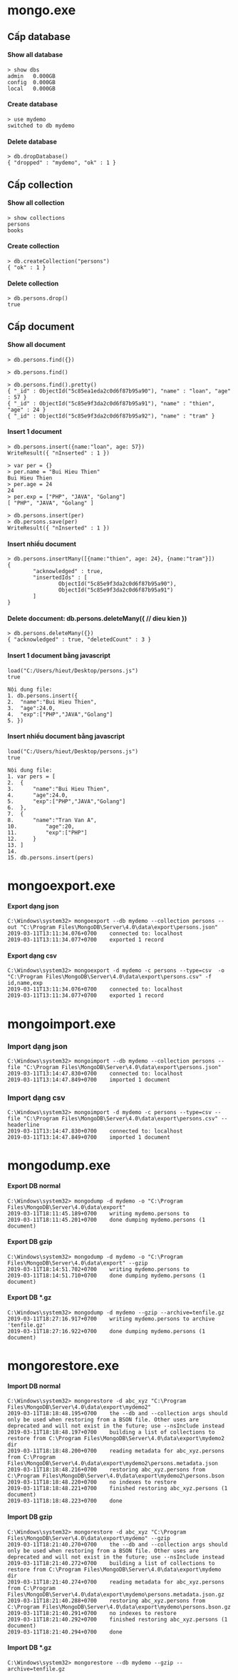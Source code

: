 [mongo.exe]: #mongoexe
[mongoexport.exe]: #mongoexportexe

# mongo.exe
## Cấp database
#### Show all database
```
> show dbs
admin   0.000GB
config  0.000GB
local   0.000GB
```
#### Create database
```
> use mydemo
switched to db mydemo
```
#### Delete database
```
> db.dropDatabase()
{ "dropped" : "mydemo", "ok" : 1 }
```

## Cấp collection
#### Show all collection
```
> show collections
persons
books
```
#### Create collection
```
> db.createCollection("persons")
{ "ok" : 1 }
```
#### Delete collection
```
> db.persons.drop()
true
```

## Cấp document
#### Show all document
```
> db.persons.find({})

> db.persons.find()

> db.persons.find().pretty()
{ "_id" : ObjectId("5c85ea1eda2c0d6f87b95a90"), "name" : "loan", "age" : 57 }
{ "_id" : ObjectId("5c85e9f3da2c0d6f87b95a91"), "name" : "thien", "age" : 24 }
{ "_id" : ObjectId("5c85e9f3da2c0d6f87b95a92"), "name" : "tram" }
```
#### Insert 1 document
```
> db.persons.insert({name:"loan", age: 57})
WriteResult({ "nInserted" : 1 })
```
```
> var per = {}
> per.name = "Bui Hieu Thien"
Bui Hieu Thien
> per.age = 24
24
> per.exp = ["PHP", "JAVA", "Golang"]
[ "PHP", "JAVA", "Golang" ]

> db.persons.insert(per)
> db.persons.save(per)
WriteResult({ "nInserted" : 1 })
```
#### Insert nhiều document
```
> db.persons.insertMany([{name:"thien", age: 24}, {name:"tram"}])
{
        "acknowledged" : true,
        "insertedIds" : [
                ObjectId("5c85e9f3da2c0d6f87b95a90"),
                ObjectId("5c85e9f3da2c0d6f87b95a91")
        ]
}
```
#### Delete doccument: db.persons.deleteMany({ // dieu kien })
```
> db.persons.deleteMany({})
{ "acknowledged" : true, "deletedCount" : 3 }
```

#### Insert 1 document bằng javascript
```
load("C:/Users/hieut/Desktop/persons.js")
true
```
```
Nội dung file:
1. db.persons.insert({
2. 	"name":"Bui Hieu Thien",
3. 	"age":24.0,
4. 	"exp":["PHP","JAVA","Golang"]
5. })
```
#### Insert nhiều document bằng javascript
```
load("C:/Users/hieut/Desktop/persons.js")
true
```
```
Nội dung file:
1. var pers = [
2. 	{
3. 		"name":"Bui Hieu Thien",
4. 		"age":24.0,
5. 		"exp":["PHP","JAVA","Golang"]
6. 	},
7. 	{
8. 		"name":"Tran Van A",
10. 		"age":20,
11. 		"exp":["PHP"]
12. 	}
13. ]
14. 
15. db.persons.insert(pers)
```


# mongoexport.exe
#### Export dạng json
```
C:\Windows\system32> mongoexport --db mydemo --collection persons --out "C:\Program Files\MongoDB\Server\4.0\data\export\persons.json"
2019-03-11T13:11:34.076+0700    connected to: localhost
2019-03-11T13:11:34.077+0700    exported 1 record
```
#### Export dạng csv
```
C:\Windows\system32> mongoexport -d mydemo -c persons --type=csv  -o "C:\Program Files\MongoDB\Server\4.0\data\export\persons.csv" -f id,name,exp
2019-03-11T13:11:34.076+0700    connected to: localhost
2019-03-11T13:11:34.077+0700    exported 1 record
```

# mongoimport.exe
### Import dạng json
```
C:\Windows\system32> mongoimport --db mydemo --collection persons --file "C:\Program Files\MongoDB\Server\4.0\data\export\persons.json"
2019-03-11T13:14:47.830+0700    connected to: localhost
2019-03-11T13:14:47.849+0700    imported 1 document
```
### Import dạng csv
```
C:\Windows\system32> mongoimport -d mydemo -c persons --type=csv --file "C:\Program Files\MongoDB\Server\4.0\data\export\persons.csv" --headerline
2019-03-11T13:14:47.830+0700    connected to: localhost
2019-03-11T13:14:47.849+0700    imported 1 document
```

# mongodump.exe
#### Export DB normal
```
C:\Windows\system32> mongodump -d mydemo -o "C:\Program Files\MongoDB\Server\4.0\data\export"
2019-03-11T18:11:45.189+0700    writing mydemo.persons to
2019-03-11T18:11:45.201+0700    done dumping mydemo.persons (1 document)
```
#### Export DB gzip
```
C:\Windows\system32> mongodump -d mydemo -o "C:\Program Files\MongoDB\Server\4.0\data\export" --gzip
2019-03-11T18:14:51.702+0700    writing mydemo.persons to
2019-03-11T18:14:51.710+0700    done dumping mydemo.persons (1 document)
```
#### Export DB *.gz
```
C:\Windows\system32> mongodump -d mydemo --gzip --archive=tenfile.gz
2019-03-11T18:27:16.917+0700    writing mydemo.persons to archive 'tenfile.gz'
2019-03-11T18:27:16.922+0700    done dumping mydemo.persons (1 document)
```

# mongorestore.exe
#### Import DB normal
```
C:\Windows\system32> mongorestore -d abc_xyz "C:\Program Files\MongoDB\Server\4.0\data\export\mydemo2"
2019-03-11T18:18:48.195+0700    the --db and --collection args should only be used when restoring from a BSON file. Other uses are deprecated and will not exist in the future; use --nsInclude instead
2019-03-11T18:18:48.197+0700    building a list of collections to restore from C:\Program Files\MongoDB\Server\4.0\data\export\mydemo2 dir
2019-03-11T18:18:48.200+0700    reading metadata for abc_xyz.persons from C:\Program Files\MongoDB\Server\4.0\data\export\mydemo2\persons.metadata.json
2019-03-11T18:18:48.216+0700    restoring abc_xyz.persons from C:\Program Files\MongoDB\Server\4.0\data\export\mydemo2\persons.bson
2019-03-11T18:18:48.220+0700    no indexes to restore
2019-03-11T18:18:48.221+0700    finished restoring abc_xyz.persons (1 document)
2019-03-11T18:18:48.223+0700    done
```
#### Import DB gzip
```
C:\Windows\system32> mongorestore -d abc_xyz "C:\Program Files\MongoDB\Server\4.0\data\export\mydemo" --gzip
2019-03-11T18:21:40.270+0700    the --db and --collection args should only be used when restoring from a BSON file. Other uses are deprecated and will not exist in the future; use --nsInclude instead
2019-03-11T18:21:40.272+0700    building a list of collections to restore from C:\Program Files\MongoDB\Server\4.0\data\export\mydemo dir
2019-03-11T18:21:40.274+0700    reading metadata for abc_xyz.persons from C:\Program Files\MongoDB\Server\4.0\data\export\mydemo\persons.metadata.json.gz
2019-03-11T18:21:40.288+0700    restoring abc_xyz.persons from C:\Program Files\MongoDB\Server\4.0\data\export\mydemo\persons.bson.gz
2019-03-11T18:21:40.291+0700    no indexes to restore
2019-03-11T18:21:40.292+0700    finished restoring abc_xyz.persons (1 document)
2019-03-11T18:21:40.294+0700    done
```
#### Import DB *.gz
```
C:\Windows\system32> mongorestore --db mydemo --gzip --archive=tenfile.gz
```




